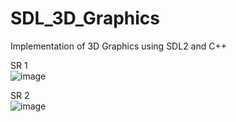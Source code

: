# SDL_3D_Graphics
Implementation of 3D Graphics using SDL2 and C++

SR 1 <br>
![image](https://github.com/adrianrb469/SDL_3D_Graphics/assets/68407469/caa223ce-fe66-4562-90fc-1da84ddbf73f)

SR 2 <br>
![image](https://github.com/adrianrb469/SDL_3D_Graphics/assets/68407469/21d3ea90-e40b-430c-8d50-423e7c5ab18b)

